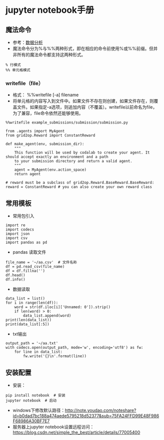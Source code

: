 # jupyter notebook手册

## 魔法命令

- 参考：[数据分析](https://blog.csdn.net/weixin_41504611/article/details/103465972)
- 魔法命令分为%与%%两种形式，即在相应的命令前使用%或%%前缀。但并非所有的魔法命令都支持这两种形式。

~~~wiki
% 行模式
%% 单元格模式
~~~

### writefile（file）

- 格式： %%writefile [-a] filename
- 将单元格的内容写入到文件中。如果文件不存在则创建，如果文件存在，则覆盖文件。如果指定-a选项，则追加内容（不覆盖）。writefile以前命名为file，为了兼容，file命令依然还能够使用。

~~~shell
%%writefile example_submissions/submission/submission.py

from .agents import MyAgent
from grid2op.Reward import ConstantReward

def make_agent(env, submission_dir):
    """
    This function will be used by codalab to create your agent. It should accept exactly an environment and a path
    to your submission directory and return a valid agent.
    """
    agent = MyAgent(env.action_space)
    return agent

# reward must be a subclass of grid2op.Reward.BaseReward.BaseReward:
reward = ConstantReward # you can also create your own reward class
~~~

## 常用模板

- 常用包引入

~~~shell
import re
import codecs
import json
import csv
import pandas as pd
~~~

- pandas 读取文件

~~~shell
file_name = '~/aa.csv'  # 文件名称
df = pd.read_csv(file_name)
df = df.fillna('')
df.head()
df.info()
~~~

- 数据读取

~~~shell
data_list = list()
for i in range(len(df)):
    word = str(df.iloc[i]['Unnamed: 0']).strip()
    if len(word) > 0:
        data_list.append(word)
print(len(data_list))
print(data_list[:5])
~~~

- txt输出

~~~shell
output_path = '~/aa.txt'
with codecs.open(output_path, mode='w', encoding='utf8') as fw:
    for line in data_list:
        fw.write('{}\n'.format(line))
~~~

## 安装配置

- 安装：

~~~shell
pip install notebook  # 安装
jupyter notebook  # 启动
~~~

- windows下修改默认路径：<http://note.youdao.com/noteshare?id=b0dad7bc188a474aede5795218d52377&sub=75FA24FFD99E48F986F68986A30BF7E7>
- 服务器上jupyter notebook设置远程访问：<https://blog.csdn.net/simple_the_best/article/details/77005400>
